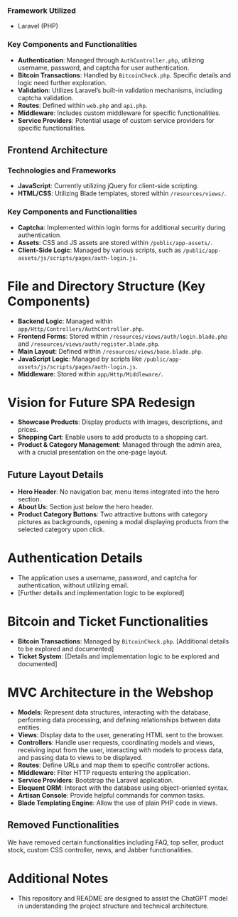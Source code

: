 ### Framework Utilized
- Laravel (PHP)

### Key Components and Functionalities
- **Authentication**: Managed through `AuthController.php`, utilizing username, password, and captcha for user authentication.
- **Bitcoin Transactions**: Handled by `BitcoinCheck.php`. Specific details and logic need further exploration.
- **Validation**: Utilizes Laravel’s built-in validation mechanisms, including captcha validation.
- **Routes**: Defined within `web.php` and `api.php`.
- **Middleware**: Includes custom middleware for specific functionalities.
- **Service Providers**: Potential usage of custom service providers for specific functionalities.

## Frontend Architecture

### Technologies and Frameworks
- **JavaScript**: Currently utilizing jQuery for client-side scripting.
- **HTML/CSS**: Utilizing Blade templates, stored within `/resources/views/`.

### Key Components and Functionalities
- **Captcha**: Implemented within login forms for additional security during authentication.
- **Assets**: CSS and JS assets are stored within `/public/app-assets/`.
- **Client-Side Logic**: Managed by various scripts, such as `/public/app-assets/js/scripts/pages/auth-login.js`.

# File and Directory Structure (Key Components)

- **Backend Logic**: Managed within `app/Http/Controllers/AuthController.php`.
- **Frontend Forms**: Stored within `/resources/views/auth/login.blade.php` and `/resources/views/auth/register.blade.php`.
- **Main Layout**: Defined within `/resources/views/base.blade.php`.
- **JavaScript Logic**: Managed by scripts like `/public/app-assets/js/scripts/pages/auth-login.js`.
- **Middleware**: Stored within `app/Http/Middleware/`.

# Vision for Future SPA Redesign

- **Showcase Products**: Display products with images, descriptions, and prices.
- **Shopping Cart**: Enable users to add products to a shopping cart.
- **Product & Category Management**: Managed through the admin area, with a crucial presentation on the one-page layout.

## Future Layout Details
- **Hero Header**: No navigation bar, menu items integrated into the hero section.
- **About Us**: Section just below the hero header.
- **Product Category Buttons**: Two attractive buttons with category pictures as backgrounds, opening a modal displaying products from the selected category upon click.

# Authentication Details

- The application uses a username, password, and captcha for authentication, without utilizing email.
- [Further details and implementation logic to be explored]

# Bitcoin and Ticket Functionalities

- **Bitcoin Transactions**: Managed by `BitcoinCheck.php`. [Additional details to be explored and documented]
- **Ticket System**: [Details and implementation logic to be explored and documented]

# MVC Architecture in the Webshop

- **Models**: Represent data structures, interacting with the database, performing data processing, and defining relationships between data entities.
- **Views**: Display data to the user, generating HTML sent to the browser.
- **Controllers**: Handle user requests, coordinating models and views, receiving input from the user, interacting with models to process data, and passing data to views to be displayed.
- **Routes**: Define URLs and map them to specific controller actions.
- **Middleware**: Filter HTTP requests entering the application.
- **Service Providers**: Bootstrap the Laravel application.
- **Eloquent ORM**: Interact with the database using object-oriented syntax.
- **Artisan Console**: Provide helpful commands for common tasks.
- **Blade Templating Engine**: Allow the use of plain PHP code in views.

## Removed Functionalities
We have removed certain functionalities including FAQ, top seller, product stock, custom CSS controller, news, and Jabber functionalities.

# Additional Notes

- This repository and README are designed to assist the ChatGPT model in understanding the project structure and technical architecture.